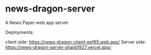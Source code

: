 # news-dragon-server
A News Paper web app server

Deployments:

client side: https://news-dragon-client-eef65.web.app/
Server side: https://news-dragon-server-shajib1927.vercel.app/
